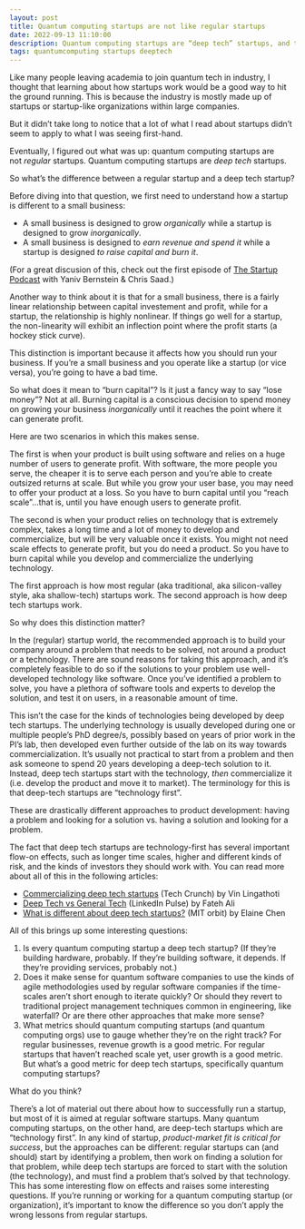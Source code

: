 ```yaml
---
layout: post
title: Quantum computing startups are not like regular startups
date: 2022-09-13 11:10:00
description: Quantum computing startups are “deep tech” startups, and therefore take a technology-first approach to product development.
tags: quantumcomputing startups deeptech
---
```

Like many people leaving academia to join quantum tech in industry, I thought that learning about how startups work would be a good way to hit the ground running. This is because the industry is mostly made up of startups or startup-like organizations within large companies.

But it didn’t take long to notice that a lot of what I read about startups didn’t seem to apply to what I was seeing first-hand.

Eventually, I figured out what was up: quantum computing startups are not _regular_ startups. Quantum computing startups are _deep tech_ startups.

So what’s the difference between a regular startup and a deep tech startup?

Before diving into that question, we first need to understand how a startup is different to a small business:

-   A small business is designed to grow _organically_ while a startup is designed to grow _inorganically_.
-   A small business is designed to _earn revenue and spend it_ while a startup is designed _to raise capital and burn it_.

(For a great discusion of this, check out the first episode of [The Startup Podcast](https://open.spotify.com/episode/0sv9tVedhzZ2nmZodoTu1A) with Yaniv Bernstein & Chris Saad.)

Another way to think about it is that for a small business, there is a fairly linear relationship between capital investement and profit, while for a startup, the relationship is highly nonlinear. If things go well for a startup, the non-linearity will exhibit an inflection point where the profit starts (a hockey stick curve).

This distinction is important because it affects how you should run your business. If you’re a small business and you operate like a startup (or vice versa), you’re going to have a bad time.

So what does it mean to “burn capital”? Is it just a fancy way to say “lose money”? Not at all. Burning capital is a conscious decision to spend money on growing your business _inorganically_ until it reaches the point where it can generate profit.

Here are two scenarios in which this makes sense.

The first is when your product is built using software and relies on a huge number of users to generate profit. With software, the more people you serve, the cheaper it is to serve each person and you’re able to create outsized returns at scale. But while you grow your user base, you may need to offer your product at a loss. So you have to burn capital until you “reach scale”…that is, until you have enough users to generate profit.

The second is when your product relies on technology that is extremely complex, takes a long time and a lot of money to develop and commercialize, but will be very valuable once it exists. You might not need scale effects to generate profit, but you do need a product. So you have to burn capital while you develop and commercialize the underlying technology.

The first approach is how most regular (aka traditional, aka silicon-valley style, aka shallow-tech) startups work. The second approach is how deep tech startups work.

So why does this distinction matter?

In the (regular) startup world, the recommended approach is to build your company around a problem that needs to be solved, not around a product or a technology. There are sound reasons for taking this approach, and it’s completely feasible to do so if the solutions to your problem use well-developed technology like software. Once you’ve identified a problem to solve, you have a plethora of software tools and experts to develop the solution, and test it on users, in a reasonable amount of time.

This isn’t the case for the kinds of technologies being developed by deep tech startups. The underlying technology is usually developed during one or multiple people’s PhD degree/s, possibly based on years of prior work in the PI’s lab, then developed even further outside of the lab on its way towards commercialization. It’s usually not practical to start from a problem and then ask someone to spend 20 years developing a deep-tech solution to it. Instead, deep tech startups start with the technology, _then_ commercialize it (i.e. develop the product and move it to market). The terminology for this is that deep-tech startups are “technology first”.

These are drastically different approaches to product development: having a problem and looking for a solution vs. having a solution and looking for a problem.

The fact that deep tech startups are technology-first has several important flow-on effects, such as longer time scales, higher and different kinds of risk, and the kinds of investors they should work with. You can read more about all of this in the following articles:

-   [Commercializing deep tech startups](https://techcrunch.com/2021/02/10/commercializing-deep-tech-startups-a-practical-guide-for-founders-and-investors/) (Tech Crunch) by Vin Lingathoti
-   [Deep Tech vs General Tech](https://www.linkedin.com/pulse/deep-tech-vs-general-fateh-ali-/) (LinkedIn Pulse) by Fateh Ali
-   [What is different about deep tech startups?](https://orbit-kb.mit.edu/hc/en-us/articles/115000815511-What-is-different-about-deep-tech-startups-) (MIT orbit) by Elaine Chen

All of this brings up some interesting questions:

1.  Is every quantum computing startup a deep tech startup? (If they’re building hardware, probably. If they’re building software, it depends. If they’re providing services, probably not.)
2.  Does it make sense for quantum software companies to use the kinds of agile methodologies used by regular software companies if the time-scales aren’t short enough to iterate quickly? Or should they revert to traditional project management techniques common in engineering, like waterfall? Or are there other approaches that make more sense?
3.  What metrics should quantum computing startups (and quantum computing orgs) use to gauge whether they’re on the right track? For regular businesses, revenue growth is a good metric. For regular startups that haven’t reached scale yet, user growth is a good metric. But what’s a good metric for deep tech startups, specifically quantum computing startups?

What do you think?

There’s a lot of material out there about how to successfully run a startup, but most of it is aimed at regular software startups. Many quantum computing startups, on the other hand, are deep-tech startups which are “technology first”. In any kind of startup, _product-market fit is critical for success_, but the approaches can be different: regular startups can (and should) start by identifying a problem, then work on finding a solution for that problem, while deep tech startups are forced to start with the solution (the technology), and must find a problem that’s solved by that technology. This has some interesting flow on effects and raises some interesting questions. If you’re running or working for a quantum computing startup (or organization), it’s important to know the difference so you don’t apply the wrong lessons from regular startups.
